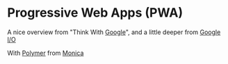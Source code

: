 # Progressive Web Apps (PWA)

A nice overview from "Think With [Google](https://www.thinkwithgoogle.com/marketing-resources/experience-design/progressive-web-apps-benefit-brands/)", and a little deeper from [Google I/O](https://developers.google.com/web/progressive-web-apps/)

With [Polymer](https://meowni.ca/posts/polymer-pwa-checklist/) from [Monica](https://meowni.ca/about/)